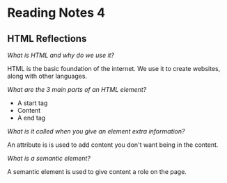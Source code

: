 # Reading Notes 4

## HTML Reflections

*What is HTML and why do we use it?*

HTML is the basic foundation of the internet. We use it to create websites, along with other languages.

*What are the 3 main parts of an HTML element?*

* A start tag
* Content
* A end tag

*What is it called when you give an element extra information?*

An attribute is is used to add content you don't want being in the content.

*What is a semantic element?*

A semantic element is used to give content a role on the page.